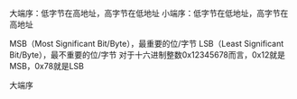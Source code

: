 大端序：低字节在高地址，高字节在低地址
小端序：低字节在低地址，高字节在高地址

MSB（Most Significant Bit/Byte），最重要的位/字节
LSB（Least Significant Bit/Byte），最不重要的位/字节
对于十六进制整数0x12345678而言，0x12就是MSB，0x78就是LSB

大端序